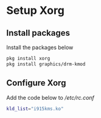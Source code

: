 # Setup Xorg

## Install packages

Install the packages below

```sh
pkg install xorg
pkg install graphics/drm-kmod
```

## Configure Xorg

Add the code below to */etc/rc.conf*

```sh
kld_list="i915kms.ko"
```
